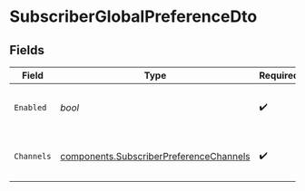 # SubscriberGlobalPreferenceDto


## Fields

| Field                                                                                              | Type                                                                                               | Required                                                                                           | Description                                                                                        |
| -------------------------------------------------------------------------------------------------- | -------------------------------------------------------------------------------------------------- | -------------------------------------------------------------------------------------------------- | -------------------------------------------------------------------------------------------------- |
| `Enabled`                                                                                          | *bool*                                                                                             | :heavy_check_mark:                                                                                 | Whether notifications are enabled globally                                                         |
| `Channels`                                                                                         | [components.SubscriberPreferenceChannels](../../models/components/subscriberpreferencechannels.md) | :heavy_check_mark:                                                                                 | Channel-specific preference settings                                                               |